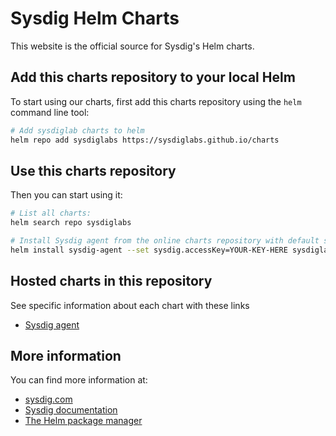 # Sysdig Helm Charts

This website is the official source for Sysdig's Helm charts.

## Add this charts repository to your local Helm

To start using our charts, first add this charts repository using the `helm` command line tool:

```bash
# Add sysdiglab charts to helm
helm repo add sysdiglabs https://sysdiglabs.github.io/charts
```
## Use this charts repository

Then you can start using it:

```bash
# List all charts:
helm search repo sysdiglabs

# Install Sysdig agent from the online charts repository with default settings using:
helm install sysdig-agent --set sysdig.accessKey=YOUR-KEY-HERE sysdiglabs/sysdig
```

## Hosted charts in this repository

See specific information about each chart with these links
* [Sysdig agent](./charts/sysdig/README.md)


## More information

You can find more information at:
* [sysdig.com](https://sysdig.com/)
* [Sysdig documentation](https://docs.sysdig.com/)
* [The Helm package manager](https://helm.sh/)